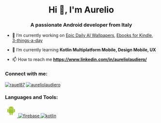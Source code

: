<h1 align="center">Hi 👋, I'm Aurelio</h1>
<h3 align="center">A passionate Android developer from Italy</h3>

- 🔭 I’m currently working on [Epic Daily AI Wallpapers](https://play.google.com/store/apps/details?id=com.aiwallpapers.aiwallpapers), [Ebooks for Kindle](https://play.google.com/store/apps/details?id=org.dronix.android.kindlegratis), [3-things-a-day](https://play.google.com/store/apps/details?id=com.ivanmorgillo.threethingsaday)

- 🌱 I’m currently learning **Kotlin Multiplatform Mobile, Design Mobile, UX**

- 📫 How to reach me **https://www.linkedin.com/in/aureliolaudiero/**

<h3 align="left">Connect with me:</h3>
<p align="left">
<a href="https://twitter.com/rauel87" target="blank"><img align="center" src="https://raw.githubusercontent.com/rahuldkjain/github-profile-readme-generator/master/src/images/icons/Social/twitter.svg" alt="rauel87" height="30" width="40" /></a>
<a href="https://linkedin.com/in/aureliolaudiero" target="blank"><img align="center" src="https://raw.githubusercontent.com/rahuldkjain/github-profile-readme-generator/master/src/images/icons/Social/linked-in-alt.svg" alt="aureliolaudiero" height="30" width="40" /></a>
</p>

<h3 align="left">Languages and Tools:</h3>
<p align="left"> <a href="https://developer.android.com" target="_blank" rel="noreferrer"> <img src="https://raw.githubusercontent.com/devicons/devicon/master/icons/android/android-original-wordmark.svg" alt="android" width="40" height="40"/> </a> <a href="https://firebase.google.com/" target="_blank" rel="noreferrer"> <img src="https://www.vectorlogo.zone/logos/firebase/firebase-icon.svg" alt="firebase" width="40" height="40"/> </a> <a href="https://kotlinlang.org" target="_blank" rel="noreferrer"> <img src="https://www.vectorlogo.zone/logos/kotlinlang/kotlinlang-icon.svg" alt="kotlin" width="40" height="40"/> </a> </p>
